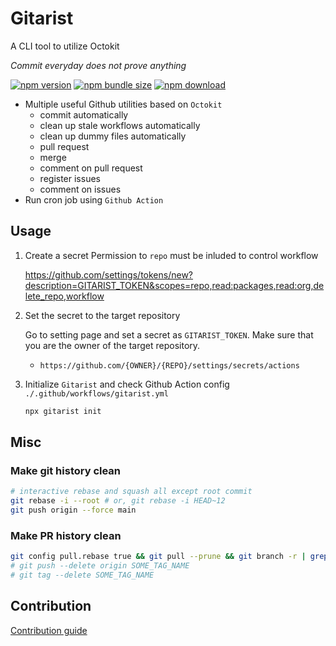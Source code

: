 # Gitarist

A CLI tool to utilize Octokit

_Commit everyday does not prove anything_

[![npm version](https://img.shields.io/npm/v/gitarist)](https://www.npmjs.com/package/gitarist)
[![npm bundle size](https://img.shields.io/bundlephobia/minzip/gitarist)](https://www.npmjs.com/package/gitarist?activeTab=explore)
[![npm download](https://img.shields.io/npm/dw/gitarist)](https://www.npmjs.com/package/gitarist)

- Multiple useful Github utilities based on `Octokit`
  - commit automatically
  - clean up stale workflows automatically
  - clean up dummy files automatically
  - pull request
  - merge
  - comment on pull request
  - register issues
  - comment on issues
- Run cron job using `Github Action`

## Usage

1. Create a secret
   Permission to `repo` must be inluded to control workflow

   https://github.com/settings/tokens/new?description=GITARIST_TOKEN&scopes=repo,read:packages,read:org,delete_repo,workflow

2. Set the secret to the target repository

   Go to setting page and set a secret as `GITARIST_TOKEN`. Make sure that you are the owner of the target repository.

   - `https://github.com/{OWNER}/{REPO}/settings/secrets/actions`

3. Initialize `Gitarist` and check Github Action config `./.github/workflows/gitarist.yml`

   ```sh
   npx gitarist init
   ```

## Misc

### Make git history clean

```sh
# interactive rebase and squash all except root commit
git rebase -i --root # or, git rebase -i HEAD~12
git push origin --force main
```

### Make PR history clean

```sh
git config pull.rebase true && git pull --prune && git branch -r | grep --only "commit\/1672.*" | xargs git push --delete origin && git pull --prune
# git push --delete origin SOME_TAG_NAME
# git tag --delete SOME_TAG_NAME
```

## Contribution

[Contribution guide](./CONTRIBUTING.md)
